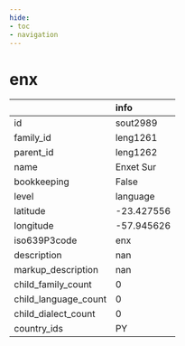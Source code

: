 ```yaml
---
hide:
- toc
- navigation
---
```

# enx
|                      | info       |
|:---------------------|:-----------|
| id                   | sout2989   |
| family_id            | leng1261   |
| parent_id            | leng1262   |
| name                 | Enxet Sur  |
| bookkeeping          | False      |
| level                | language   |
| latitude             | -23.427556 |
| longitude            | -57.945626 |
| iso639P3code         | enx        |
| description          | nan        |
| markup_description   | nan        |
| child_family_count   | 0          |
| child_language_count | 0          |
| child_dialect_count  | 0          |
| country_ids          | PY         |